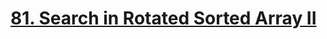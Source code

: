 # [81. Search in Rotated Sorted Array II](https://leetcode.com/problems/search-in-rotated-sorted-array-ii/)
